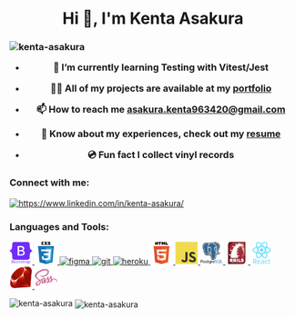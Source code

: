 <h1 align="center">Hi 👋, I'm Kenta Asakura</h1>
<h3 align="center"a passionate Full-Stack Developer based in Yokohama, Japan, with Filipino and Japanese roots.</h3>

<p align="left"> <img src="https://komarev.com/ghpvc/?username=kenta-asakura&label=Profile%20views&color=0e75b6&style=flat" alt="kenta-asakura" /> </p>

- 🌱 I’m currently learning **Testing with Vitest/Jest**

- 👨‍💻 All of my projects are available at my [portfolio](https://kentaasakura.pro/)

- 📫 How to reach me **asakura.kenta963420@gmail.com**

- 📄 Know about my experiences, check out my [resume](https://docs.google.com/document/d/13Ia3JVUB8Lqdj4k5VtVcU-cHTwP4mhTf/edit?usp=sharing&ouid=100287129119339817059&rtpof=true&sd=true)

- 💿 Fun fact I collect vinyl records

<h3 align="left">Connect with me:</h3>
<p align="left">
<a href="https://linkedin.com/in/https://www.linkedin.com/in/kenta-asakura/" target="blank"><img align="center" src="https://raw.githubusercontent.com/rahuldkjain/github-profile-readme-generator/master/src/images/icons/Social/linked-in-alt.svg" alt="https://www.linkedin.com/in/kenta-asakura/" height="30" width="40" /></a>
</p>

<h3 align="left">Languages and Tools:</h3>
<p align="left"> <a href="https://getbootstrap.com" target="_blank" rel="noreferrer"> <img src="https://raw.githubusercontent.com/devicons/devicon/master/icons/bootstrap/bootstrap-plain-wordmark.svg" alt="bootstrap" width="40" height="40"/> </a> <a href="https://www.w3schools.com/css/" target="_blank" rel="noreferrer"> <img src="https://raw.githubusercontent.com/devicons/devicon/master/icons/css3/css3-original-wordmark.svg" alt="css3" width="40" height="40"/> </a> <a href="https://www.figma.com/" target="_blank" rel="noreferrer"> <img src="https://www.vectorlogo.zone/logos/figma/figma-icon.svg" alt="figma" width="40" height="40"/> </a> <a href="https://git-scm.com/" target="_blank" rel="noreferrer"> <img src="https://www.vectorlogo.zone/logos/git-scm/git-scm-icon.svg" alt="git" width="40" height="40"/> </a> <a href="https://heroku.com" target="_blank" rel="noreferrer"> <img src="https://www.vectorlogo.zone/logos/heroku/heroku-icon.svg" alt="heroku" width="40" height="40"/> </a> <a href="https://www.w3.org/html/" target="_blank" rel="noreferrer"> <img src="https://raw.githubusercontent.com/devicons/devicon/master/icons/html5/html5-original-wordmark.svg" alt="html5" width="40" height="40"/> </a> <a href="https://developer.mozilla.org/en-US/docs/Web/JavaScript" target="_blank" rel="noreferrer"> <img src="https://raw.githubusercontent.com/devicons/devicon/master/icons/javascript/javascript-original.svg" alt="javascript" width="40" height="40"/> </a> <a href="https://www.postgresql.org" target="_blank" rel="noreferrer"> <img src="https://raw.githubusercontent.com/devicons/devicon/master/icons/postgresql/postgresql-original-wordmark.svg" alt="postgresql" width="40" height="40"/> </a> <a href="https://rubyonrails.org" target="_blank" rel="noreferrer"> <img src="https://raw.githubusercontent.com/devicons/devicon/master/icons/rails/rails-original-wordmark.svg" alt="rails" width="40" height="40"/> </a> <a href="https://reactjs.org/" target="_blank" rel="noreferrer"> <img src="https://raw.githubusercontent.com/devicons/devicon/master/icons/react/react-original-wordmark.svg" alt="react" width="40" height="40"/> </a> <a href="https://www.ruby-lang.org/en/" target="_blank" rel="noreferrer"> <img src="https://raw.githubusercontent.com/devicons/devicon/master/icons/ruby/ruby-original.svg" alt="ruby" width="40" height="40"/> </a> <a href="https://sass-lang.com" target="_blank" rel="noreferrer"> <img src="https://raw.githubusercontent.com/devicons/devicon/master/icons/sass/sass-original.svg" alt="sass" width="40" height="40"/> </a> </p>

<p><img align="left" src="https://github-readme-stats.vercel.app/api/top-langs?username=kenta-asakura&show_icons=true&locale=en&layout=compact" alt="kenta-asakura" /></p>

<p>&nbsp;<img align="center" src="https://github-readme-stats.vercel.app/api?username=kenta-asakura&show_icons=true&locale=en" alt="kenta-asakura" /></p>
